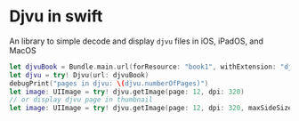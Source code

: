 # Djvu in swift

An library to simple decode and display `djvu` files in iOS, iPadOS, and MacOS

```swift
let djvuBook = Bundle.main.url(forResource: "book1", withExtension: "djvu")!
let djvu = try! Djvu(url: djvuBook)
debugPrint("pages in djvu: \(djvu.numberOfPages)")
let image: UIImage = try! djvu.getImage(page: 12, dpi: 320)
// or display djvu page in thumbnail
let image: UIImage = try! djvu.getImage(page: 12, dpi: 320, maxSideSize: 640)
```
